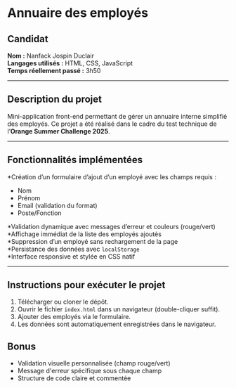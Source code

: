 # Annuaire des employés

## Candidat
**Nom :** Nanfack Jospin Duclair  
**Langages utilisés :** HTML, CSS, JavaScript  
**Temps réellement passé :** 3h50

---

## Description du projet

Mini-application front-end permettant de gérer un annuaire interne simplifié des employés. Ce projet a été réalisé dans le cadre du test technique de l’**Orange Summer Challenge 2025**.

---

## Fonctionnalités implémentées

*Création d’un formulaire d’ajout d’un employé avec les champs requis :
- Nom
- Prénom
- Email (validation du format)
- Poste/Fonction

*Validation dynamique avec messages d’erreur et couleurs (rouge/vert)  
*Affichage immédiat de la liste des employés ajoutés  
*Suppression d’un employé sans rechargement de la page  
*Persistance des données avec `localStorage`  
*Interface responsive et stylée en CSS natif

---

## Instructions pour exécuter le projet

1. Télécharger ou cloner le dépôt.
2. Ouvrir le fichier `index.html` dans un navigateur (double-cliquer suffit).
3. Ajouter des employés via le formulaire.
4. Les données sont automatiquement enregistrées dans le navigateur.

## Bonus

- Validation visuelle personnalisée (champ rouge/vert)
- Message d'erreur spécifique sous chaque champ
- Structure de code claire et commentée

